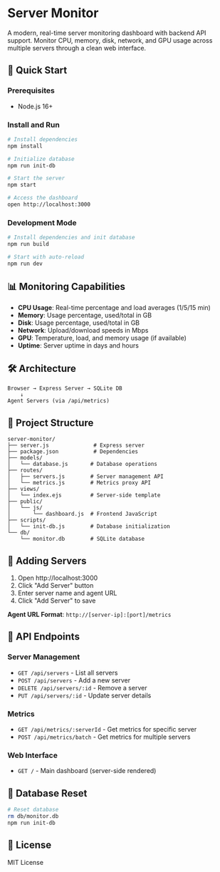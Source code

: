 # Server Monitor

A modern, real-time server monitoring dashboard with backend API support. Monitor CPU, memory, disk, network, and GPU usage across multiple servers through a clean web interface.

## 🚀 Quick Start

### Prerequisites
- Node.js 16+

### Install and Run
```bash
# Install dependencies
npm install

# Initialize database
npm run init-db

# Start the server
npm start

# Access the dashboard
open http://localhost:3000
```

### Development Mode
```bash
# Install dependencies and init database
npm run build

# Start with auto-reload
npm run dev
```

## 📊 Monitoring Capabilities

- **CPU Usage**: Real-time percentage and load averages (1/5/15 min)
- **Memory**: Usage percentage, used/total in GB
- **Disk**: Usage percentage, used/total in GB
- **Network**: Upload/download speeds in Mbps
- **GPU**: Temperature, load, and memory usage (if available)
- **Uptime**: Server uptime in days and hours

## 🛠️ Architecture

```
Browser → Express Server → SQLite DB
    ↓
Agent Servers (via /api/metrics)
```

## 📁 Project Structure

```
server-monitor/
├── server.js              # Express server
├── package.json           # Dependencies
├── models/
│   └── database.js       # Database operations
├── routes/
│   ├── servers.js        # Server management API
│   └── metrics.js        # Metrics proxy API
├── views/
│   └── index.ejs         # Server-side template
├── public/
│   └── js/
│       └── dashboard.js  # Frontend JavaScript
├── scripts/
│   └── init-db.js        # Database initialization
└── db/
    └── monitor.db        # SQLite database
```

## 🎯 Adding Servers

1. Open http://localhost:3000
2. Click "Add Server" button
3. Enter server name and agent URL
4. Click "Add Server" to save

**Agent URL Format**: `http://[server-ip]:[port]/metrics`

## 📡 API Endpoints

### Server Management
- `GET /api/servers` - List all servers
- `POST /api/servers` - Add a new server
- `DELETE /api/servers/:id` - Remove a server
- `PUT /api/servers/:id` - Update server details

### Metrics
- `GET /api/metrics/:serverId` - Get metrics for specific server
- `POST /api/metrics/batch` - Get metrics for multiple servers

### Web Interface
- `GET /` - Main dashboard (server-side rendered)

## 🔧 Database Reset

```bash
# Reset database
rm db/monitor.db
npm run init-db
```

## 📝 License

MIT License